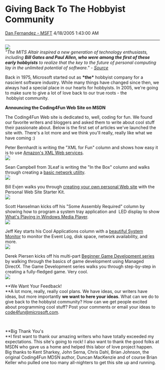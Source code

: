 <div id="page">

# Giving Back To The Hobbyist Community

[Dan Fernandez -
MSFT](https://social.msdn.microsoft.com/profile/Dan%20Fernandez%20-%20MSFT)
4/18/2005 1:43:00 AM

-----

<div id="content">

![](http://www.thocp.net/hardware/pictures/altairtape.gif)  
*"The MITS Altair inspired a new generation of technology enthusiasts,
including **Bill Gates and Paul Allen, who were among the first of these
early hobbyists** to realize that the key to the future of personal
computing lay in the unlimited potential of software." -
[Source](http://www.thocp.net/companies/microsoft/microsoft_company.htm)*

Back in 1975, Microsoft started out as **\*the\*** hobbyist company for
a nascient software industry. While many things have changed since then,
we always had a special place in our hearts for hobbyists. In 2005,
we're going to make sure to give a lot of love back to our true roots -
the  hobbyist community.

**Announcing the Coding4Fun Web Site on MSDN**

The Coding4Fun Web site is dedicated to, well, coding for fun. We found
our favorite writers and bloggers and asked them to write about cool
stuff their passionate about. Below is the first set of articles we've
launched the site with. There's a lot more and we think you'll really,
really like what we have coming :)

  
Peter Bernhardt is writing the "XML for Fun" column and shows how easy
it is to use [Amazon's XML Web
services](http://msdn.microsoft.com/coding4fun/xmlforfun/amazonWS/default.aspx).  
![](http://msdn.microsoft.com/coding4fun/images/xml/amazonWS/image001.jpg)

Sean Campbell from 3Leaf is writing the "In the Box" column and walks
through creating a [basic network
utility](http://msdn.microsoft.com/coding4fun/inthebox/netutils/default.aspx).  
![](http://msdn.microsoft.com/coding4fun/images/inthebox/netutils/tweak_1.jpg)

Bill Evjen walks you through [creating your own personal Web
site](http://msdn.microsoft.com/coding4fun/webcoder/intropws/default.aspx)
with the Personal Web Site Starter Kit.  
![](http://msdn.microsoft.com/library/en-us/dnaspp/html/pws15.gif)

Scott Hanselman kicks off his "Some Assembly Required" column by showing
how to program a system tray application and  LED display to show
[What's Playing in Windows Media
Player](http://msdn.microsoft.com/coding4fun/someassemblyrequired/external_led/default.aspx).  
![](http://msdn.microsoft.com/coding4fun/images/some_assembly_required/what's_playing/image004.jpg)

Jeff Key starts his Cool Applications column with a [beautiful System
Monitor](http://msdn.microsoft.com/coding4fun/coolapplications/sysmonitor/default.aspx) to
monitor the Event Log, disk space, network availability, and
more.  
![](http://msdn.microsoft.com/coding4fun/images/coolApps/SysMonitor/image001.jpg)

Derek Piersen kicks off his multi-part [Beginner Game Development
series](http://msdn.microsoft.com/coding4fun/gamedevelopment/beginning/default.aspx)
by walking through the basics of game development using Managed DirectX.
The Game Development series walks you through step-by-step in creating a
fully-fledged game. Very
cool.  
![](http://msdn.microsoft.com/coding4fun/images/gameDev/beginning/image001.jpg)

**We Want Your Feedback\!  
**A lot more, really, really cool plans. We have ideas, our writers have
ideas, but more importantly **we want to here your ideas**. What can we
do to give back to the hobbyist community? How can we get people excited
about programming cool stuff? Post your comments or email your ideas to
<code4fun@microsoft.com>.

 

**Big Thank You's  
**I first want to thank our amazing writers who have totally exceeded my
expectations. This site's going to rock\! I also want to thank the good
folks at MSDN who gave us a home and helped this labor of love project
happen. Big thanks to Kent Sharkey, John Serna, Chris Dahl, Brian
Johnson, the original Coding4Fun MDSN author, Duncan MacKenzie and of
course Brian Keller who pulled one too many all-nighters to get this
site up and running.

 

 

</div>

</div>
